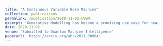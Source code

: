 ```yaml
---
title: "A Continuous Variable Born Machine"
collection: publications
permalink: /publication/2020-11-02-CVBM
excerpt: 'Generative Modelling has become a promising use case for near term quantum computers. In particular, due to the fundamentally probabilistic nature of quantum mechanics, quantum computers naturally model and learn probability distributions. The Born machine is an example of such a model. Here we present the Born machine within the framework of Continuous Variable Quantum Computing for the purpose of learning continuous probability distributions.'
date: 2020-11-02
venue: 'Submitted to Quantum Machine Intelligence'
paperurl: 'https://arxiv.org/abs/2011.00904'
---
```

